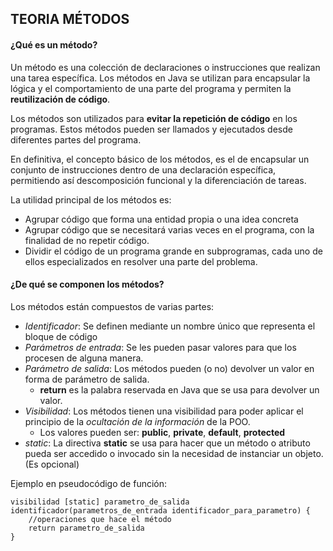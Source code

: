 ## TEORIA MÉTODOS

#### ¿Qué es un método?

Un método es una colección de declaraciones o instrucciones que realizan una tarea 
específica. Los métodos en Java se utilizan para encapsular la lógica y el 
comportamiento de una parte del programa y permiten la **reutilización de código**.

Los métodos son utilizados para **evitar la repetición de código** en los programas. Estos 
métodos pueden ser llamados y ejecutados desde diferentes partes del programa.

En definitiva, el concepto básico de los métodos, es el de encapsular un conjunto de
instrucciones dentro de una declaración específica, permitiendo así descomposición funcional 
y la diferenciación de tareas.

La utilidad principal de los métodos es:

- Agrupar código que forma una entidad propia o una idea concreta
- Agrupar código que se necesitará varias veces en el programa, con la finalidad de no repetir código.
- Dividir el código de un programa grande en subprogramas, cada uno de ellos especializados en resolver una parte del problema.

#### ¿De qué se componen los métodos?

Los métodos están compuestos de varias partes:

- *Identificador*: Se definen mediante un nombre único que representa el bloque de código
- *Parámetros de entrada*: Se les pueden pasar valores para que los procesen de alguna manera.
- *Parámetro de salida*: Los métodos pueden (o no) devolver un valor en forma de parámetro de salida.
  - **return** es la palabra reservada en Java que se usa para devolver un valor.
- *Visibilidad*: Los métodos tienen una visibilidad para poder aplicar el principio de la *ocultación de la información* de la POO.
  - Los valores pueden ser: **public**, **private**, **default**, **protected**
- *static*: La directiva **static** se usa para hacer que un método o atributo pueda ser accedido o invocado sin la necesidad de instanciar un objeto. (Es opcional)

Ejemplo en pseudocódigo de función:  

```
visibilidad [static] parametro_de_salida identificador(parametros_de_entrada identificador_para_parametro) {  
    //operaciones que hace el método  
    return parametro_de_salida  
}
```



